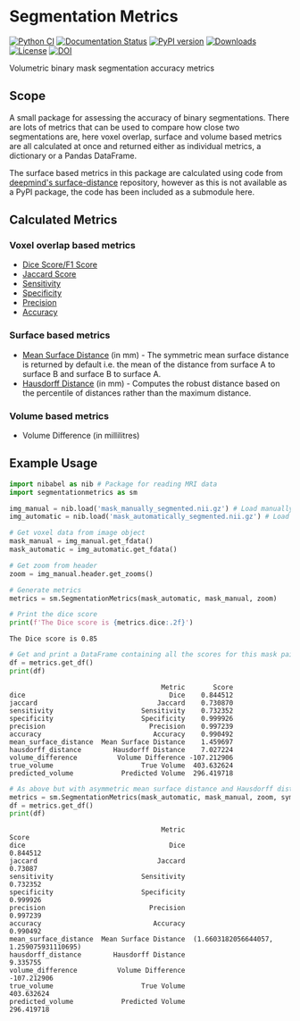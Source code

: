 # Segmentation Metrics
[![Python CI](https://github.com/alexdaniel654/Segmentation_Metrics/actions/workflows/python_ci.yml/badge.svg)](https://github.com/alexdaniel654/Segmentation_Metrics/actions/workflows/python_ci.yml) 
[![Documentation Status](https://readthedocs.org/projects/segmentationmetrics/badge/?version=stable)](https://segmentationmetrics.readthedocs.io/en/stable/?badge=stable)
[![PyPI version](https://badge.fury.io/py/segmentationmetrics.svg)](https://badge.fury.io/py/segmentationmetrics)
[![Downloads](https://static.pepy.tech/badge/segmentationmetrics)](https://pepy.tech/project/segmentationmetrics)
[![License](https://img.shields.io/badge/License-Apache_2.0-blue.svg)](https://opensource.org/licenses/Apache-2.0)
[![DOI](https://zenodo.org/badge/494534661.svg)](https://zenodo.org/badge/latestdoi/494534661)

Volumetric binary mask segmentation accuracy metrics

## Scope
A small package for assessing the accuracy of binary segmentations. There are lots of metrics that can be used to compare how close two segmentations are, here voxel overlap, surface and volume based metrics are all calculated at once and returned either as individual metrics, a dictionary or a Pandas DataFrame.

The surface based metrics in this package are calculated using code from [deepmind's surface-distance](https://github.com/deepmind/surface-distance) repository, however as this is not available as a PyPI package, the code has been included as a submodule here.

## Calculated Metrics
### Voxel overlap based metrics
* [Dice Score/F1 Score](https://en.wikipedia.org/wiki/S%C3%B8rensen%E2%80%93Dice_coefficient)
* [Jaccard Score](https://en.wikipedia.org/wiki/Jaccard_index)
* [Sensitivity](https://en.wikipedia.org/wiki/Sensitivity_and_specificity)
* [Specificity](https://en.wikipedia.org/wiki/Sensitivity_and_specificity)
* [Precision](https://en.wikipedia.org/wiki/Precision_and_recall)
* [Accuracy](https://en.wikipedia.org/wiki/Accuracy_and_precision#In_binary_classification)

### Surface based metrics
* [Mean Surface Distance](https://www.creatis.insa-lyon.fr/Challenge/CETUS/evaluation.html#:~:text=Mean%20surface%20distance%3A%20the%20mean,computed%20in%20a%20similar%20way.) (in mm) - The symmetric mean surface distance is returned by default i.e. the mean of the distance from surface A to surface B and surface B to surface A.
* [Hausdorff Distance](https://en.wikipedia.org/wiki/Hausdorff_distance) (in mm) - Computes the robust distance based on the percentile of distances rather than the maximum distance.

### Volume based metrics
* Volume Difference (in millilitres)

## Example Usage
```python
import nibabel as nib # Package for reading MRI data
import segmentationmetrics as sm

img_manual = nib.load('mask_manually_segmented.nii.gz') # Load manually generated ground truth mask
img_automatic = nib.load('mask_automatically_segmented.nii.gz') # Load automatically generated mask

# Get voxel data from image object
mask_manual = img_manual.get_fdata()
mask_automatic = img_automatic.get_fdata()

# Get zoom from header
zoom = img_manual.header.get_zooms()

# Generate metrics
metrics = sm.SegmentationMetrics(mask_automatic, mask_manual, zoom)

# Print the dice score
print(f'The Dice score is {metrics.dice:.2f}')
```
`The Dice score is 0.85`
```python
# Get and print a DataFrame containing all the scores for this mask pair
df = metrics.get_df()
print(df)
```
```
                                      Metric       Score
dice                                    Dice    0.844512
jaccard                              Jaccard    0.730870
sensitivity                      Sensitivity    0.732352
specificity                      Specificity    0.999926
precision                          Precision    0.997239
accuracy                            Accuracy    0.990492
mean_surface_distance  Mean Surface Distance    1.459697
hausdorff_distance        Hausdorff Distance    7.027224
volume_difference          Volume Difference -107.212906
true_volume                      True Volume  403.632624
predicted_volume            Predicted Volume  296.419718
```
```python
# As above but with asymmetric mean surface distance and Hausdorff distance defined by the 99th percentil rather than the 95th percentile.
metrics = sm.SegmentationMetrics(mask_automatic, mask_manual, zoom, symmetric=False, percentile=99)
df = metrics.get_df()
print(df)
```
```
                                      Metric                                    Score
dice                                    Dice                                 0.844512
jaccard                              Jaccard                                  0.73087
sensitivity                      Sensitivity                                 0.732352
specificity                      Specificity                                 0.999926
precision                          Precision                                 0.997239
accuracy                            Accuracy                                 0.990492
mean_surface_distance  Mean Surface Distance  (1.6603182056644057, 1.259075931110695)
hausdorff_distance        Hausdorff Distance                                 9.335755
volume_difference          Volume Difference                              -107.212906
true_volume                      True Volume                               403.632624
predicted_volume            Predicted Volume                               296.419718
```